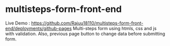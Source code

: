 # multisteps-form-front-end
Live Demo : https://github.com/Rajuu18110/multisteps-form-front-end/deployments/github-pages
Multi-steps form using htmls, css and js with validation. Also, previous page button to change data before submitting form.
